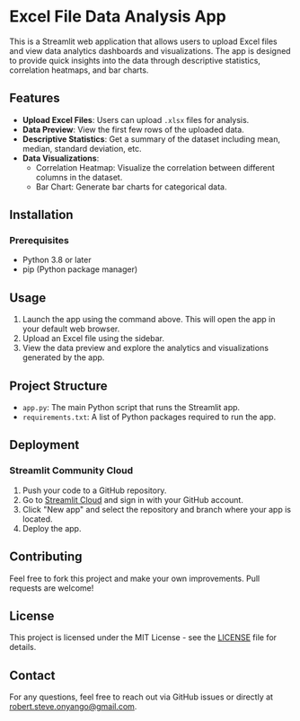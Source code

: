 # Excel File Data Analysis App

This is a Streamlit web application that allows users to upload Excel files and view data analytics dashboards and visualizations. The app is designed to provide quick insights into the data through descriptive statistics, correlation heatmaps, and bar charts.

## Features

- **Upload Excel Files**: Users can upload `.xlsx` files for analysis.
- **Data Preview**: View the first few rows of the uploaded data.
- **Descriptive Statistics**: Get a summary of the dataset including mean, median, standard deviation, etc.
- **Data Visualizations**:
  - Correlation Heatmap: Visualize the correlation between different columns in the dataset.
  - Bar Chart: Generate bar charts for categorical data.

## Installation

### Prerequisites

- Python 3.8 or later
- pip (Python package manager)


## Usage

1. Launch the app using the command above. This will open the app in your default web browser.
2. Upload an Excel file using the sidebar.
3. View the data preview and explore the analytics and visualizations generated by the app.

## Project Structure

- `app.py`: The main Python script that runs the Streamlit app.
- `requirements.txt`: A list of Python packages required to run the app.

## Deployment

### Streamlit Community Cloud

1. Push your code to a GitHub repository.
2. Go to [Streamlit Cloud](https://streamlit.io/cloud) and sign in with your GitHub account.
3. Click "New app" and select the repository and branch where your app is located.
4. Deploy the app.


## Contributing

Feel free to fork this project and make your own improvements. Pull requests are welcome!

## License

This project is licensed under the MIT License - see the [LICENSE](LICENSE) file for details.

## Contact

For any questions, feel free to reach out via GitHub issues or directly at robert.steve.onyango@gmail.com.
